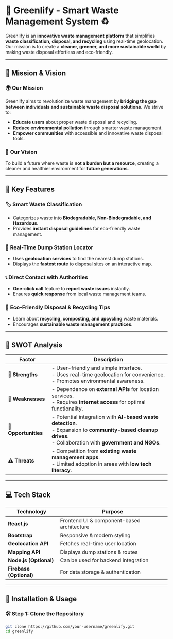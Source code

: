 # 🌱 Greenlify - Smart Waste Management System ♻️  

Greenlify is an **innovative waste management platform** that simplifies **waste classification, disposal, and recycling** using real-time geolocation.<br/> Our mission is to create a **cleaner, greener, and more sustainable world** by making waste disposal effortless and eco-friendly.  

---

## 🎯 Mission & Vision  

### 🌍 **Our Mission**  
Greenlify aims to revolutionize waste management by **bridging the gap between individuals and sustainable waste disposal solutions**. We strive to:  
- **Educate users** about proper waste disposal and recycling.  
- **Reduce environmental pollution** through smarter waste management.  
- **Empower communities** with accessible and innovative waste disposal tools.  

### 🚀 **Our Vision**  
To build a future where waste is **not a burden but a resource**, creating a cleaner and healthier environment for **future generations**.  

---

## 🚀 Key Features  

### 🏷️ **Smart Waste Classification**  
- Categorizes waste into **Biodegradable, Non-Biodegradable, and Hazardous**.  
- Provides **instant disposal guidelines** for eco-friendly waste management.  

### 📍 **Real-Time Dump Station Locator**  
- Uses **geolocation services** to find the nearest dump stations.  
- Displays the **fastest route** to disposal sites on an interactive map.  

### 📞 **Direct Contact with Authorities**  
- **One-click call** feature to **report waste issues** instantly.  
- Ensures **quick response** from local waste management teams.  

### 🔄 **Eco-Friendly Disposal & Recycling Tips**  
- Learn about **recycling, composting, and upcycling** waste materials.  
- Encourages **sustainable waste management practices**.  

---

## 🔎 SWOT Analysis  

| **Factor**   | **Description** |
|-------------|----------------|
| **💪 Strengths** | - User-friendly and simple interface.  <br> - Uses real-time geolocation for convenience. <br> - Promotes environmental awareness. |
| **🛑 Weaknesses** | - Dependence on **external APIs** for location services. <br> - Requires **internet access** for optimal functionality. |
| **🚀 Opportunities** | - Potential integration with **AI-based waste detection**. <br> - Expansion to **community-based cleanup drives**. <br> - Collaboration with **government and NGOs**. |
| **⚠️ Threats** | - Competition from **existing waste management apps**. <br> - Limited adoption in areas with **low tech literacy**. |

---

## 💻 Tech Stack  

| **Technology**  | **Purpose**  |
|---------------|-------------|
| **React.js**  | Frontend UI & component-based architecture |
| **Bootstrap** | Responsive & modern styling |
| **Geolocation API** | Fetches real-time user location |
| **Mapping API** | Displays dump stations & routes |
| **Node.js (Optional)** | Can be used for backend integration |
| **Firebase (Optional)** | For data storage & authentication |

---

## 📌 Installation & Usage  

### 🛠️ **Step 1: Clone the Repository**  
```sh
git clone https://github.com/your-username/greenlify.git
cd greenlify
